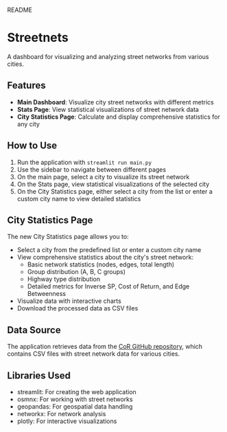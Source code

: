 README

# Streetnets

A dashboard for visualizing and analyzing street networks from various cities.

## Features

- **Main Dashboard**: Visualize city street networks with different metrics
- **Stats Page**: View statistical visualizations of street network data
- **City Statistics Page**: Calculate and display comprehensive statistics for any city

## How to Use

1. Run the application with `streamlit run main.py`
2. Use the sidebar to navigate between different pages
3. On the main page, select a city to visualize its street network
4. On the Stats page, view statistical visualizations of the selected city
5. On the City Statistics page, either select a city from the list or enter a custom city name to view detailed statistics

## City Statistics Page

The new City Statistics page allows you to:

- Select a city from the predefined list or enter a custom city name
- View comprehensive statistics about the city's street network:
  - Basic network statistics (nodes, edges, total length)
  - Group distribution (A, B, C groups)
  - Highway type distribution
  - Detailed metrics for Inverse SP, Cost of Return, and Edge Betweenness
- Visualize data with interactive charts
- Download the processed data as CSV files

## Data Source

The application retrieves data from the [CoR GitHub repository](https://github.com/gioguarnieri/CoR/tree/main/Results/csv), which contains CSV files with street network data for various cities.

## Libraries Used

- streamlit: For creating the web application
- osmnx: For working with street networks
- geopandas: For geospatial data handling
- networkx: For network analysis
- plotly: For interactive visualizations
